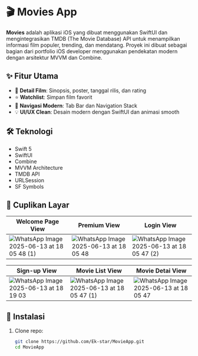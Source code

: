 # 🎬 Movies App

**Movies** adalah aplikasi iOS yang dibuat menggunakan SwiftUI dan mengintegrasikan TMDB (The Movie Database) API untuk menampilkan informasi film populer, trending, dan mendatang. Proyek ini dibuat sebagai bagian dari portfolio iOS developer menggunakan pendekatan modern dengan arsitektur MVVM dan Combine.

## ✨ Fitur Utama

- 📄 **Detail Film**: Sinopsis, poster, tanggal rilis, dan rating
- ⭐ **Watchlist**: Simpan film favorit
- 🧭 **Navigasi Modern**: Tab Bar dan Navigation Stack
- 💡 **UI/UX Clean**: Desain modern dengan SwiftUI dan animasi smooth

## 🛠️ Teknologi

- Swift 5
- SwiftUI
- Combine
- MVVM Architecture
- TMDB API
- URLSession
- SF Symbols

## 📸 Cuplikan Layar

| Welcome Page View | Premium View | Login View | 
|--------|------|--------|
| ![WhatsApp Image 2025-06-13 at 18 05 48 (1)](https://github.com/user-attachments/assets/b830430c-d2eb-479c-a408-a0a1a9db12f6) | ![WhatsApp Image 2025-06-13 at 18 05 48](https://github.com/user-attachments/assets/aa93fb2b-2bea-4a53-9805-7a597940475c) | ![WhatsApp Image 2025-06-13 at 18 05 47 (2)](https://github.com/user-attachments/assets/13616d22-4fae-4bc3-bbcb-f27ba1136f01) |

| Sign-up View | Movie List View | Movie Detai View |
|--------|------|--------|
| ![WhatsApp Image 2025-06-13 at 18 19 03](https://github.com/user-attachments/assets/e1cd0599-6019-4e8c-9d4c-9c0b3b2f4e17) | ![WhatsApp Image 2025-06-13 at 18 05 47 (1)](https://github.com/user-attachments/assets/6bc7aa62-371e-4dd1-b49a-b51b779039e1) | ![WhatsApp Image 2025-06-13 at 18 05 47](https://github.com/user-attachments/assets/277e2fd8-b579-40a8-96ce-97aacac1887f) |








## 🔧 Instalasi

1. Clone repo:
   ```bash
   git clone https://github.com/Ek-star/MovieApp.git
   cd MovieApp
